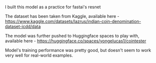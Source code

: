 I built this model as a practice for fastai's resnet

The dataset has been taken from Kaggle, available here - https://www.kaggle.com/datasets/lazrus/indian-coin-denomination-dataset-icdd/data

The model was further pushed to Huggingface spaces to play with, available here - https://huggingface.co/spaces/yongelucas1/cointester

Model's training performance was pretty good, but doesn't seem to work very well for real-world examples. 
